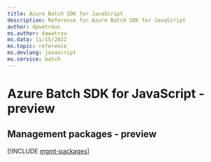 ```yaml
---
title: Azure Batch SDK for JavaScript
description: Reference for Azure Batch SDK for JavaScript
author: dpwatrous
ms.author: dawatrou
ms.data: 11/15/2022
ms.topic: reference
ms.devlang: javascript
ms.service: batch
---
```

# Azure Batch SDK for JavaScript - preview

## Management packages - preview
[!INCLUDE [mgmt-packages](batch-mgmt-index.md)]